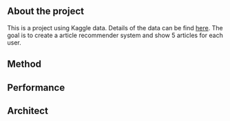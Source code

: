 ## About the project
This is a project using Kaggle data. Details of the data can be find [here](https://www.kaggle.com/datasets/gspmoreira/news-portal-user-interactions-by-globocom).
The goal is to create a article recommender system and show 5 articles for each user.
## Method

## Performance

## Architect 
